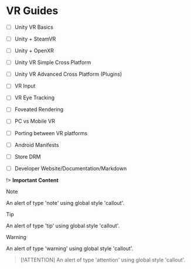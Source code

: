 # VR Guides





- [ ] Unity VR Basics
- [ ] Unity + SteamVR
- [ ] Unity + OpenXR
- [ ] Unity VR Simple Cross Platform
- [ ] Unity VR Advanced Cross Platform (Plugins)
- [ ] VR Input
- [ ] VR Eye Tracking
- [ ] Foveated Rendering
- [ ] PC vs Mobile VR
- [ ] Porting between VR platforms
- [ ] Android Manifests
- [ ] Store DRM
- [ ] Developer Website/Documentation/Markdown







!> **Important Content**



> [!NOTE]
> An alert of type 'note' using global style 'callout'.


> [!TIP]
> An alert of type 'tip' using global style 'callout'.


> [!WARNING]
> An alert of type 'warning' using global style 'callout'.


> [!ATTENTION]
> An alert of type 'attention' using global style 'callout'.







